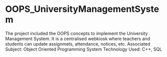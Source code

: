 # OOPS_UniversityManagementSystem
The project included the OOPS concepts to implement the University Management System. It is a centralised webkiosk where teachers and students can update assignmets, attendance, notices, etc. Associated Subject: Object Oriented Programming System Technology Used: C++, SQL 
